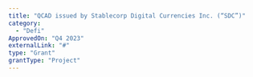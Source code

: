 ```yaml
---
title: "QCAD issued by Stablecorp Digital Currencies Inc. (“SDC”)"
category:
  - "Defi"
ApprovedOn: "Q4 2023"
externalLink: "#"
type: "Grant"
grantType: "Project"
---
```

